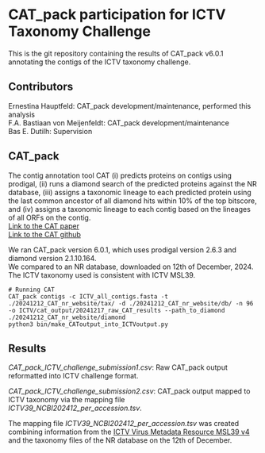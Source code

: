 # CAT_pack participation for ICTV Taxonomy Challenge

This is the git repository containing the results of CAT_pack v6.0.1 annotating the contigs of the ICTV taxonomy challenge.

## Contributors
Ernestina Hauptfeld: CAT_pack development/maintenance, performed this analysis  
F.A. Bastiaan von Meijenfeldt: CAT_pack development/maintenance  
Bas E. Dutilh: Supervision  

## CAT_pack
The contig annotation tool CAT (i) predicts proteins on contigs using prodigal, (ii) runs a diamond search of the predicted proteins against the NR database, (iii) assigns a taxonomic lineage to each predicted protein using the last common ancestor of all diamond hits within 10% of the top bitscore, and (iv) assigns a taxonomic lineage to each contig based on the lineages of all ORFs on the contig.  
[Link to the CAT paper](https://genomebiology.biomedcentral.com/articles/10.1186/s13059-019-1817-x)  
[Link to the CAT github](https://github.com/MGXlab/CAT_pack)  

We ran CAT_pack version 6.0.1, which uses prodigal version 2.6.3 and diamond version 2.1.10.164.  
We compared to an NR database, downloaded on 12th of December, 2024. The ICTV taxonomy used is consistent with ICTV MSL39.  

```
# Running CAT
CAT_pack contigs -c ICTV_all_contigs.fasta -t ./20241212_CAT_nr_website/tax/ -d ./20241212_CAT_nr_website/db/ -n 96 -o ICTV/cat_output/20241217_raw_CAT_results --path_to_diamond ./20241212_CAT_nr_website/diamond
python3 bin/make_CAToutput_into_ICTVoutput.py
```

## Results

*CAT_pack_ICTV_challenge_submission1.csv*: Raw CAT_pack output reformatted into ICTV challenge format.    

*CAT_pack_ICTV_challenge_submission2.csv*: CAT_pack output mapped to ICTV taxonomy via the mapping file *ICTV39_NCBI202412_per_accession.tsv*.  

The mapping file *ICTV39_NCBI202412_per_accession.tsv* was created combining information from the [ICTV Virus Metadata Resource MSL39 v4](https://ictv.global/sites/default/files/VMR/VMR_MSL39.v4_20241106.xlsx) and the taxonomy files of the NR database on the 12th of December. 
